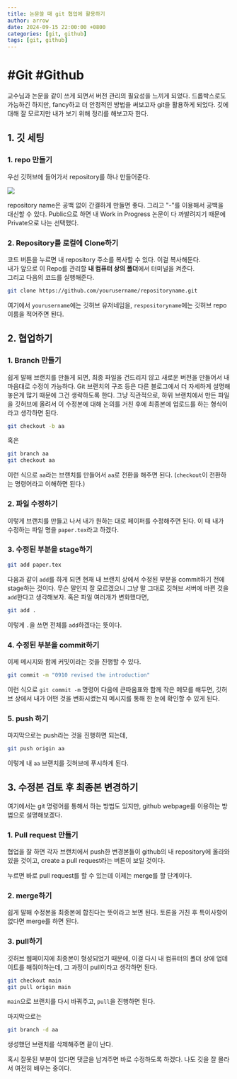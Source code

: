 ```yaml
---
title: 논문쓸 때 git 협업에 활용하기
author: arrow
date: 2024-09-15 22:00:00 +0800
categories: [git, github]
tags: [git, github]
---
```


# #Git #Github
교수님과 논문을 같이 쓰게 되면서 버전 관리의 필요성을 느끼게 되었다. 드롭박스로도 가능하긴 하지만, fancy하고 더 안정적인 방법을 써보고자 git을 활용하게 되었다. 깃에 대해 잘 모르지만 내가 보기 위해 정리를 해보고자 한다.

## 1. 깃 세팅
### 1. repo 만들기
우선 깃허브에 들어가서 repository를 하나 만들어준다.

![](https://raw.githubusercontent.com/arrow-economist/imageslibrary/main/SCR-20240915-tlut.png)

repository name은 공백 없이 간결하게 만들면 좋다. 그리고 "-"를 이용해서 공백을 대신할 수 있다. Public으로 하면 내 Work in Progress 논문이 다 까발려지기 때문에 Private으로 나는 선택했다.

### 2. Repository를 로컬에 Clone하기
코드 버튼을 누르면 내 repository 주소를 복사할 수 있다. 이걸 복사해둔다.  
내가 앞으로 이 Repo를 관리할 **내 컴퓨터 상의 폴더**에서 터미널을 켜준다.  
그리고 다음의 코드를 실행해준다.

```bash
git clone https://github.com/yourusername/repositoryname.git
```
여기에서 `yourusername`에는 깃허브 유저네임을, `respositoryname`에는 깃허브 repo 이름을 적어주면 된다.

## 2. 협업하기

### 1. Branch 만들기
쉽게 말해 브랜치를 만들게 되면, 최종 파일을 건드리지 않고 새로운 버전을 만들어서 내 마음대로 수정이 가능하다. Git 브랜치의 구조 등은 다른 블로그에서 더 자세하게 설명해 놓은게 많기 때문에 그건 생략하도록 한다. 그냥 직관적으로, 하위 브랜치에서 만든 파일을 깃허브에 올려서 이 수정본에 대해 논의를 거친 후에 최종본에 업로드를 하는 형식이라고 생각하면 된다.

``` bash
git checkout -b aa
```
혹은

``` bash
git branch aa
git checkout aa
```
이런 식으로 `aa`라는 브랜치를 만들어서 `aa`로 전환을 해주면 된다. (`checkout`이 전환하는 명령어라고 이해하면 된다.)

### 2. 파일 수정하기
이렇게 브랜치를 만들고 나서 내가 원하는 대로 페이퍼를 수정해주면 된다. 이 때 내가 수정하는 파일 명을 `paper.tex`라고 하겠다.

### 3. 수정된 부분을 stage하기
``` bash
git add paper.tex
```
다음과 같이 `add`를 하게 되면 현재 내 브랜치 상에서 수정된 부분을 commit하기 전에 stage하는 것이다. 무슨 말인지 잘 모르겠으니 그냥 말 그대로 깃허브 서버에 바뀐 것을 `add`한다고 생각해보자.
혹은 파일 여러개가 변화했다면,
``` bash
git add .
```
이렇게 `.`을 쓰면 전체를 `add`하겠다는 뜻이다.

### 4. 수정된 부분을 commit하기
이제 메시지와 함께 커밋이라는 것을 진행할 수 있다.
``` bash
git commit -m "0910 revised the introduction"
```
이런 식으로 `git commit -m` 명령어 다음에 큰따옴표와 함께 작은 메모를 해두면, 깃허브 상에서 내가 어떤 것을 변화시켰는지 메시지를 통해 한 눈에 확인할 수 있게 된다.

### 5. push 하기
마지막으로는 push라는 것을 진행하면 되는데,
``` bash
git push origin aa
```
이렇게 내 `aa` 브랜치를 깃허브에 푸시하게 된다.

## 3. 수정본 검토 후 최종본 변경하기

여기에서는 git 명령어를 통해서 하는 방법도 있지만, github webpage를 이용하는 방법으로 설명해보겠다.

### 1. Pull request 만들기
협업을 잘 하면 각자 브랜치에서 push한 변경본들이 github의 내 repository에 올라와있을 것이고, create a pull request라는 버튼이 보일 것이다.  

누르면 바로 pull request를 할 수 있는데 이제는 merge를 할 단계이다.

### 2. merge하기

쉽게 말해 수정본을 최종본에 합친다는 뜻이라고 보면 된다. 토론을 거친 후 특이사항이 없다면 merge를 하면 된다.

### 3. pull하기
깃허브 웹페이지에 최종본이 형성되었기 때문에, 이걸 다시 내 컴퓨터의 폴더 상에 업데이트를 해줘야하는데, 그 과정이 pull이라고 생각하면 된다.

``` bash
git checkout main
git pull origin main
```
`main`으로 브랜치를 다시 바꿔주고, `pull`을 진행하면 된다.

마지막으로는

``` bash
git branch -d aa
```
생성했던 브랜치를 삭제해주면 끝이 난다.
  
  
혹시 잘못된 부분이 있다면 댓글을 남겨주면 바로 수정하도록 하겠다. 나도 깃을 잘 몰라서 여전히 배우는 중이다.